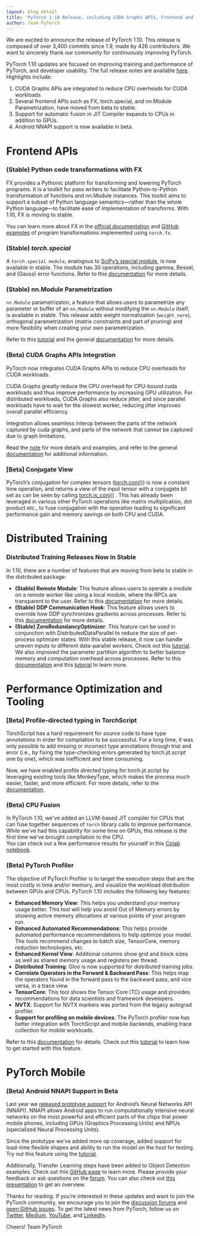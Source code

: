 ```yaml
---
layout: blog_detail
title: 'PyTorch 1.10 Release, including CUDA Graphs APIs, Frontend and Compiler Improvements'
author: Team PyTorch
---
```


We are excited to announce the release of PyTorch 1.10. This release is composed of over 3,400 commits since 1.9, made by 426 contributors. We want to sincerely thank our community for continuously improving PyTorch. 

PyTorch 1.10 updates are focused on improving training and performance of PyTorch, and developer usability. The full release notes are available [here](https://github.com/pytorch/pytorch/releases/tag/v1.10.0). Highlights include:
1. CUDA Graphs APIs are integrated to reduce CPU overheads for CUDA workloads
2. Several frontend APIs such as FX, torch.special, and nn.Module Parametrization, have moved from beta to stable.  
3. Support for automatic fusion in JIT Compiler expands to CPUs in addition to GPUs.
4. Android NNAPI support is now available in beta.

# Frontend APIs

### (Stable) Python code transformations with FX

FX provides a Pythonic platform for transforming and lowering PyTorch programs. It is a toolkit for pass writers to facilitate Python-to-Python transformation of functions and nn.Module instances. This toolkit aims to support a subset of Python language semantics—rather than the whole Python language—to facilitate ease of implementation of transforms. With 1.10, FX is moving to stable. 

You can learn more about FX in the [official documentation](https://pytorch.org/docs/master/fx.html) and [GitHub examples](https://github.com/pytorch/examples/tree/master/fx) of program transformations implemented using ```torch.fx```.

### (Stable) *torch.special* 
A ```torch.special module```, analogous to [SciPy’s special module](https://docs.scipy.org/doc/scipy/reference/special.html), is now available in stable. The module has 30 operations, including gamma, Bessel, and (Gauss) error functions. Refer to this [documentation](https://pytorch.org/docs/master/special.html) for more details.

### (Stable) nn.Module Parametrization 
```nn.Module``` parametrizaton, a feature that allows users to parametrize any parameter or buffer of an ```nn.Module``` without modifying the ```nn.Module``` itself, is available in stable. This release adds weight normalization (```weight_norm```), orthogonal parametrization (matrix constraints and part of pruning) and more flexibility when creating your own parametrization.

Refer to this [tutorial](https://pytorch.org/tutorials/intermediate/parametrizations.html) and the general [documentation](https://pytorch.org/docs/master/generated/torch.nn.utils.parametrizations.spectral_norm.html?highlight=parametrize) for more details.

### (Beta) CUDA Graphs APIs Integration
PyTorch now integrates CUDA Graphs APIs to reduce CPU overheads for CUDA workloads.

CUDA Graphs greatly reduce the CPU overhead for CPU-bound cuda workloads and thus improve performance by increasing GPU utilization. For distributed workloads, CUDA Graphs also reduce jitter, and since parallel workloads have to wait for the slowest worker, reducing jitter improves overall parallel efficiency.

Integration allows seamless interop between the parts of the network captured by cuda graphs, and parts of the network that cannot be captured due to graph limitations. 
 
Read the [note](https://pytorch.org/docs/master/notes/cuda.html#cuda-graphs) for more details and examples, and refer to the general [documentation](https://pytorch.org/docs/master/generated/torch.cuda.CUDAGraph.html#torch.cuda.CUDAGraph) for additional information. 

### [Beta] Conjugate View
PyTorch’s conjugation for complex tensors ([torch.conj()](https://pytorch.org/docs/1.10.0/generated/torch.conj.html?highlight=conj#torch.conj)) is now a constant time operation, and returns a view of the input tensor with a conjugate bit set as can be seen by calling [torch.is_conj()](https://pytorch.org/docs/1.10.0/generated/torch.is_conj.html?highlight=is_conj#torch.is_conj) . This has already been leveraged in various other PyTorch operations like matrix multiplication, dot product etc., to fuse conjugation with the operation leading to significant performance gain and memory savings on both CPU and CUDA.

# Distributed Training

### Distributed Training Releases Now in Stable 
In 1.10, there are a number of features that are moving from beta to stable in the distributed package:
* **(Stable) Remote Module**: This feature allows users to operate a module on a remote worker like using a local module, where the RPCs are transparent to the user. Refer to this [documentation](https://pytorch.org/docs/master/rpc.html#remotemodule) for more details.
* **(Stable) DDP Communication Hook**: This feature allows users to override how DDP synchronizes gradients across processes. Refer to this [documentation](https://pytorch.org/docs/master/rpc.html#remotemodule) for more details. 
* **(Stable) ZeroRedundancyOptimizer**: This feature can be used in conjunction with DistributedDataParallel to reduce the size of per-process optimizer states. With this stable release, it now can handle uneven inputs to different data-parallel workers. Check out this [tutorial](https://pytorch.org/tutorials/advanced/generic_join.html). We also improved the parameter partition algorithm to better balance memory and computation overhead across processes. Refer to this [documentation](https://pytorch.org/docs/master/distributed.optim.html) and this [tutorial](https://pytorch.org/tutorials/recipes/zero_redundancy_optimizer.html) to learn more. 

# Performance Optimization and Tooling

### [Beta] Profile-directed typing in TorchScript 
TorchScript has a hard requirement for source code to have type annotations in order for compilation to be successful. For a long time, it was only possible to add missing or incorrect type annotations through trial and error (i.e., by fixing the type-checking errors generated by torch.jit.script one by one), which was inefficient and time consuming. 

Now, we have enabled profile directed typing for torch.jit.script by leveraging existing tools like MonkeyType, which makes the process much easier, faster, and more efficient. For more details, refer to the [documentation](https://pytorch.org/docs/1.9.0/jit.html).

### (Beta) CPU Fusion 
In PyTorch 1.10, we've added an LLVM-based JIT compiler for CPUs that can fuse together sequences of `torch` library calls to improve performance. While we've had this capability for some time on GPUs, this release is the first time we've brought compilation to the CPU.  
You can check out a few performance results for yourself in this [Colab notebook](https://colab.research.google.com/drive/1xaH-L0XjsxUcS15GG220mtyrvIgDoZl6?usp=sharing).

### (Beta) PyTorch Profiler 
The objective of PyTorch Profiler is to target the execution steps that are the most costly in time and/or memory, and visualize the workload distribution between GPUs and CPUs. PyTorch 1.10 includes the following key features:

* **Enhanced Memory View**: This helps you understand your memory usage better. This tool will help you avoid Out of Memory errors by showing active memory allocations at various points of your program run.
* **Enhanced Automated Recommendations**: This helps provide automated performance recommendations to help optimize your model. The tools recommend changes to batch size, TensorCore, memory reduction technologies, etc.
* **Enhanced Kernel View**: Additional columns show grid and block sizes as well as shared memory usage and registers per thread.
* **Distributed Training**: Gloo is now supported for distributed training jobs.
* **Correlate Operators in the Forward & Backward Pass**: This helps map the operators found in the forward pass to the backward pass, and vice versa, in a trace view.
* **TensorCore**: This tool shows the Tensor Core (TC) usage and provides recommendations for data scientists and framework developers.
* **NVTX**: Support for NVTX markers was ported from the legacy autograd profiler.
* **Support for profiling on mobile devices**: The PyTorch profiler now has better integration with TorchScript and mobile backends, enabling trace collection for mobile workloads.

Refer to this [documentation](https://pytorch.org/docs/stable/profiler.html) for details. Check out this [tutorial](https://pytorch.org/tutorials/recipes/recipes/profiler_recipe.html) to learn how to get started with this feature. 

# PyTorch Mobile

### (Beta) Android NNAPI Support in Beta 
Last year we [released prototype support](https://medium.com/pytorch/pytorch-mobile-now-supports-android-nnapi-e2a2aeb74534) for Android’s Neural Networks API (NNAPI). NNAPI allows Android apps to run computationally intensive neural networks on the most powerful and efficient parts of the chips that power mobile phones, including GPUs (Graphics Processing Units) and NPUs (specialized Neural Processing Units). 

Since the prototype we’ve added more op coverage, added support for load-time flexible shapes and ability to run the model on the host for testing. Try out this feature using the [tutorial](https://pytorch.org/tutorials/prototype/nnapi_mobilenetv2.html).

Additionally, Transfer Learning steps have been added to Object Detection examples. Check out this [GitHub page](https://github.com/pytorch/android-demo-app/tree/master/ObjectDetection#transfer-learning) to learn more. Please provide your feedback or ask questions on the [forum](https://discuss.pytorch.org/c/mobile/18). You can also check out [this presentation](https://discuss.pytorch.org/c/mobile/18) to get an overview. 

Thanks for reading. If you’re interested in these updates and want to join the PyTorch community, we encourage you to join the [discussion forums](https://discuss.pytorch.org/) and [open GitHub issues](https://github.com/pytorch/pytorch/issues). To get the latest news from PyTorch, follow us on [Twitter](https://twitter.com/PyTorch), [Medium](https://medium.com/pytorch), [YouTube](https://www.youtube.com/pytorch), and [LinkedIn](https://www.linkedin.com/company/pytorch). 

Cheers!
Team PyTorch
